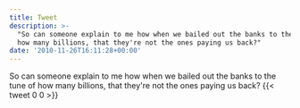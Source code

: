 ```yaml
---
title: Tweet
description: >-
  "So can someone explain to me how when we bailed out the banks to the tune of
  how many billions, that they're not the ones paying us back?"
date: '2010-11-26T16:11:28+00:00'
---
```

So can someone explain to me how when we bailed out the banks to the tune of how many billions, that they're not the ones paying us back?
      {{< tweet 0 0 >}}
    

